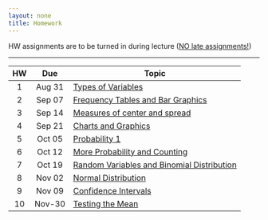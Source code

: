 ```yaml
---
layout: none
title: Homework
---
```


HW assignments are to be turned in during lecture (<a href="../syllabus#hw-policy">NO late assignments!</a>)
<hr>

<table>
  <thead>
    <tr>
      <th>HW</th>
      <th>Due</th>
      <th>Topic</th>
    </tr>
  </thead>
  <tbody>
    <tr>
      <td align="center">1</td>
      <td align="center">Aug 31</td>
      <td><a href="math13-hw01-questions.pdf">Types of Variables</a></td>
    </tr>
    <tr>
      <td align="center">2</td>
      <td align="center">Sep 07</td>
      <td><a href="math13-hw02-questions.pdf">Frequency Tables and Bar Graphics</a></td>
    </tr>
    <tr>
      <td align="center">3</td>
      <td align="center">Sep 14</td>
      <td><a href="math13-hw03-questions.pdf">Measures of center and spread</a></td>
    </tr>
    <tr>
      <td align="center">4</td>
      <td align="center">Sep 21</td>
      <td><a href="math13-hw04-questions.pdf">Charts and Graphics</a></td>
    </tr>
    <tr>
      <td align="center">5</td>
      <td align="center">Oct 05</td>
      <td><a href="math13-hw05-questions.pdf">Probability 1</a></td>
    </tr>
    <tr>
      <td align="center">6</td>
      <td align="center">Oct 12</td>
      <td><a href="math13-hw06-questions.pdf">More Probability and Counting</a></td>
    </tr>
    <tr>
      <td align="center">7</td>
      <td align="center">Oct 19</td>
      <td><a href="math13-hw07-questions.pdf">Random Variables and Binomial Distribution</a></td>
    </tr>
    <tr>
      <td align="center">8</td>
      <td align="center">Nov 02</td>
      <td><a href="math13-hw08-questions.pdf">Normal Distribution</a></td>
    </tr>
    <tr>
      <td align="center">9</td>
      <td align="center">Nov 09</td>
      <td><a href="math13-hw09-questions.pdf">Confidence Intervals</a></td>
    </tr>
    <tr>
      <td align="center">10</td>
      <td align="center">Nov-30</td>
      <td><a href="math13-hw10-questions.pdf">Testing the Mean</a></td>
    </tr>
  </tbody>
</table>

